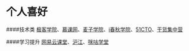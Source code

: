 # 个人喜好


####技术类
[极客学院](http://www.jikexueyuan.com/)、[慕课网](http://www.imooc.com/)、[麦子学院](http://www.maiziedu.com/)、[i春秋学院](http://www.ichunqiu.com/)、[51CTO](http://www.51cto.com/)、[干货集中营](http://gank.io)





####学习提升
[网易云课堂](http://study.163.com/)、[沪江](http://www.hujiang.com/)、[咪咕学堂](http://www.miguxue.com/)